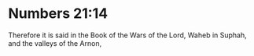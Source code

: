 # Numbers 21:14

Therefore it is said in the Book of the Wars of the Lord, Waheb in Suphah, and the valleys of the Arnon,
